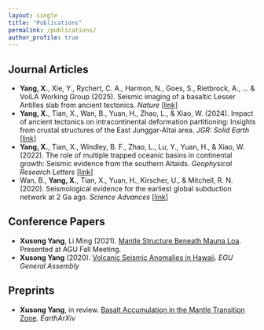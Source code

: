 ```yaml
---
layout: single
title: "Publications"
permalink: /publications/
author_profile: true
---
```


## Journal Articles

- **Yang, X.**, Xie, Y., Rychert, C. A., Harmon, N., Goes, S., Rietbrock, A., ... & VoiLA Working Group (2025). Seismic imaging of a basaltic Lesser Antilles slab from ancient tectonics. *Nature* <a href="https://www.nature.com/articles/s41586-025-08754-0">[link]</a>
- **Yang, X.**, Tian, X., Wan, B., Yuan, H., Zhao, L., & Xiao, W. (2024). Impact of ancient tectonics on intracontinental deformation partitioning: Insights from crustal structures of the East Junggar‐Altai area. *JGR: Solid Earth* <a href="https://agupubs.onlinelibrary.wiley.com/doi/full/10.1029/2023JB027949">[link]</a>
- **Yang, X.**, Tian, X., Windley, B. F., Zhao, L., Lu, Y., Yuan, H., & Xiao, W. (2022). The role of multiple trapped oceanic basins in continental growth: Seismic evidence from the southern Altaids. *Geophysical Research Letters* <a href="https://agupubs.onlinelibrary.wiley.com/doi/full/10.1029/2022GL098548">[link]</a>
- Wan, B., **Yang, X.**, Tian, X., Yuan, H., Kirscher, U., & Mitchell, R. N. (2020). Seismological evidence for the earliest global subduction network at 2 Ga ago. *Science Advances* <a href="https://www.science.org/doi/full/10.1126/sciadv.abc5491">[link]</a>


## Conference Papers

- **Xusong Yang**, Li Ming (2021). [Mantle Structure Beneath Mauna Loa](https://example.com/conference-paper-2021). Presented at AGU Fall Meeting.
- **Xusong Yang** (2020). [Volcanic Seismic Anomalies in Hawaii](https://example.com/agu2020). *EGU General Assembly*

## Preprints

- **Xusong Yang**, in review. [Basalt Accumulation in the Mantle Transition Zone](https://doi.org/10.9999/preprint-mtz). *EarthArXiv*

